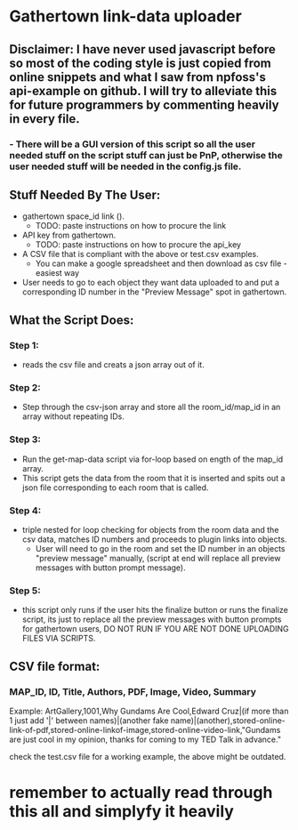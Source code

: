 # Gathertown link-data uploader

## Disclaimer: I have never used javascript before so most of the coding style is just copied from online snippets and what I saw from npfoss's api-example on github. I will try to alleviate this for future programmers by commenting heavily in every file.

### - There will be a GUI version of this script so all the user needed stuff on the script stuff can just be PnP, otherwise the user needed stuff will be needed in the config.js file.

## Stuff Needed By The User:
- gathertown space_id link ().
  - TODO: paste instructions on how to procure the link
- API key from gathertown.
  - TODO: paste instructions on how to procure the api_key
- A CSV file that is compliant with the above or test.csv examples. 
  - You can make a google spreadsheet and then download as csv file - easiest way
- User needs to go to each object they want data uploaded to and put a corresponding ID number in the "Preview Message" spot in gathertown.

## What the Script Does:

### Step 1:

- reads the csv file and creats a json array out of it.

### Step 2:

- Step through the csv-json array and store all the room_id/map_id in an array without repeating IDs.

### Step 3:

- Run the get-map-data script via for-loop based on ength of the map_id array.
- This script gets the data from the room that it is inserted and spits out a json file corresponding to each room that is called.

### Step 4:

- triple nested for loop checking for objects from the room data and the csv data, matches ID numbers and proceeds to plugin links into objects.
  - User will need to go in the room and set the ID number in an objects "preview message" manually, (script at end will replace all preview messages with button prompt message).
  
### Step 5: 

- this script only runs if the user hits the finalize button or runs the finalize script, its just to replace all the preview messages with button prompts for gathertown users, DO NOT RUN IF YOU ARE NOT DONE UPLOADING FILES VIA SCRIPTS.

## CSV file format:
### MAP_ID, ID, Title, Authors, PDF, Image, Video, Summary

Example: ArtGallery,1001,Why Gundams Are Cool,Edward Cruz|(if more than 1 just add '|' between names)|(another fake name)|(another),stored-online-link-of-pdf,stored-online-linkof-image,stored-online-video-link,"Gundams are just cool in my opinion, thanks for coming to my TED Talk in advance."

check the test.csv file for a working example, the above might be outdated.


# remember to actually read through this all and simplyfy it heavily
